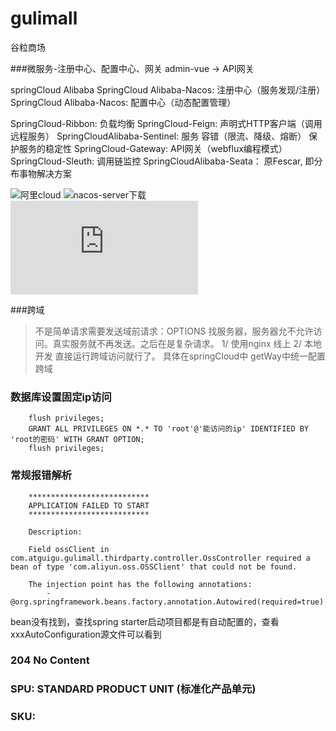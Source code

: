 # gulimall
谷粒商场

###微服务-注册中心、配置中心、网关
admin-vue  -> API网关

springCloud Alibaba
SpringCloud Alibaba-Nacos: 注册中心（服务发现/注册）
SpringCloud Alibaba-Nacos: 配置中心（动态配置管理）

SpringCloud-Ribbon: 负载均衡
SpringCloud-Feign: 声明式HTTP客户端（调用远程服务）
SpringCloudAlibaba-Sentinel: 服务 容错（限流、降级、熔断）  保护服务的稳定性
SpringCloud-Gateway: API网关（webflux编程模式）
SpringCloud-Sleuth: 调用链监控
SpringCloudAlibaba-Seata： 原Fescar, 即分布事物解决方案


![阿里cloud](https://github.com/alibaba/spring-cloud-alibaba/blob/2.2.x/README-zh.md])
![nacos-server下载](https://github.com/alibaba/nacos/releases/tag/1.1.3)
![Nacos](https://nacos.io/zh-cn/docs/what-is-nacos.html)



###跨域
> 不是简单请求需要发送域前请求：OPTIONS 找服务器，服务器允不允许访问。真实服务就不再发送。之后在是复杂请求。
> 1/ 使用nginx   线上
> 2/ 本地开发 直接运行跨域访问就行了。 具体在springCloud中 getWay中统一配置跨域


### 数据库设置固定ip访问
```
    flush privileges;
    GRANT ALL PRIVILEGES ON *.* TO 'root'@'能访问的ip' IDENTIFIED BY 'root的密码' WITH GRANT OPTION;
    flush privileges;
```


### 常规报错解析
```
    ***************************
    APPLICATION FAILED TO START
    ***************************
    
    Description:
    
    Field ossClient in com.atguigu.gulimall.thirdparty.controller.OssController required a bean of type 'com.aliyun.oss.OSSClient' that could not be found.
    
    The injection point has the following annotations:
    	- @org.springframework.beans.factory.annotation.Autowired(required=true)

```

bean没有找到，查找spring starter启动项目都是有自动配置的，查看xxxAutoConfiguration源文件可以看到


### 204 No Content


### SPU: STANDARD PRODUCT UNIT (标准化产品单元)
### SKU:  

